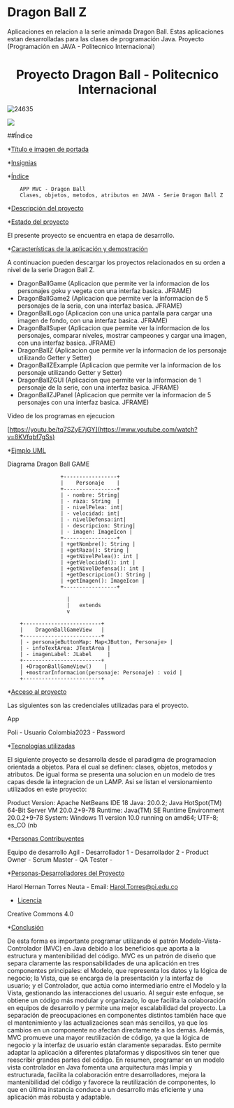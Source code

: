 # Dragon Ball Z
Aplicaciones en relacion a la serie animada Dragon Ball. Estas aplicaciones estan desarrolladas para las clases de programación Java. 
Proyecto (Programación en JAVA - Politecnico Internacional) 

<h1 align="center"> Proyecto Dragon Ball - Politecnico Internacional </h1>


![24635](https://github.com/Harol003/DragonBall/assets/66041310/4d65702b-8d69-42b6-921f-c22a3e51d076)




   <img src="https://img.shields.io/badge/STATUS-EN%20DESAROLLO-green">
 </p>
 



##Índice

*[Título e imagen de portada](#Título-e-imagen-de-portada)

*[Insignias](#insignias)

*[Índice](#índice)

        APP MVC - Dragon Ball 
        Clases, objetos, metodos, atributos en JAVA - Serie Dragon Ball Z

*[Descripción del proyecto](#descripción-del-proyecto)

*[Estado del proyecto](#Estado-del-proyecto)

El presente proyecto se encuentra en etapa de desarrollo.

*[Características de la aplicación y demostración](#Características-de-la-aplicación-y-demostración)

A continuacion pueden descargar los proyectos relacionados en su orden a nivel de la serie Dragon Ball Z.

- DragonBallGame        (Aplicacion que permite ver la informacion de los personajes goku y vegeta con una interfaz basica. JFRAME)
- DragonBallGame2       (Aplicacion que permite ver la informacion de 5 personajes de la seria, con una interfaz basica. JFRAME)
- DragonBallLogo        (Aplicacion con una unica pantalla para cargar una imagen de fondo, con una interfaz basica. JFRAME)
- DragonBallSuper       (Aplicacion que permite ver la informacion de los personajes, comparar niveles, mostrar campeones  y cargar una imagen, con una interfaz basica. JFRAME)
- DragonBallZ           (Aplicacion que permite ver la informacion de los personaje utilizando Getter y Setter)
- DragonBallZExample    (Aplicacion que permite ver la informacion de los personaje utilizando Getter y Setter) 
- DragonBallZGUI        (Aplicacion que permite ver la informacion de 1 personaje de la serie, con una interfaz basica. JFRAME)
- DragonBallZJPanel     (Aplicacion que permite ver la informacion de 5 personajes con una interfaz basica. JFRAME)


Video de los programas en ejecucion

[https://youtu.be/tq7SZyE7jGY](https://www.youtube.com/watch?v=8KVfqbf7gSs)


*[Ejmplo UML](#DiagramaClases)

Diagrama Dragon Ball GAME

                     +-----------------+
                     |    Personaje    |
                     +-----------------+
                     | - nombre: String|
                     | - raza: String  |
                     | - nivelPelea: int|
                     | - velocidad: int|
                     | - nivelDefensa:int|
                     | - descripcion: String|
                     | - imagen: ImageIcon |
                     +-----------------+
                     | +getNombre(): String |
                     | +getRaza(): String |
                     | +getNivelPelea(): int |
                     | +getVelocidad(): int |
                     | +getNivelDefensa(): int |
                     | +getDescripcion(): String |
                     | +getImagen(): ImageIcon |
                     +-----------------+

                       |
                       |   extends
                       v

        +-------------------------+
        |    DragonBallGameView   |
        +-------------------------+
        | - personajeButtonMap: Map<JButton, Personaje> |
        | - infoTextArea: JTextArea |
        | - imagenLabel: JLabel     |
        +-------------------------+
        | +DragonBallGameView()    |
        | +mostrarInformacion(personaje: Personaje) : void |
        +-------------------------+
                    




*[Acceso al proyecto](#acceso-proyecto)

Las siguientes son las credenciales utilizadas para el proyecto.

App

   Poli - Usuario
   Colombia2023   - Password

*[Tecnologías utilizadas](#tecnologías-utilizadas)

El siguiente proyecto se desarrolla desde el paradigma de programacion orientada a objetos. Para el cual se definen: clases, objetos, metodos y atributos. De igual forma se presenta una solucion en un modelo de tres capas desde la integracion de un LAMP. Asi se listan el versionamiento utilizados en este proyecto: 

Product Version: Apache NetBeans IDE 18
Java: 20.0.2; Java HotSpot(TM) 64-Bit Server VM 20.0.2+9-78
Runtime: Java(TM) SE Runtime Environment 20.0.2+9-78
System: Windows 11 version 10.0 running on amd64; UTF-8; es_CO (nb


*[Personas Contribuyentes](#personas-contribuyentes)

Equipo de desarrollo Agil  - 
Desarrollador 1            -
Desarrollador 2            -
Product Owner              -
Scrum Master               -
QA Tester                  -

*[Personas-Desarrolladores del Proyecto](#personas-desarrolladores)

Harol Hernan Torres Neuta - Email: Harol.Torres@pi.edu.co

* [Licencia](#licencia)

Creative Commons 4.0

*[Conclusión](#conclusión)

De esta forma es importante programar utilizando el patrón Modelo-Vista-Controlador (MVC) en Java debido a los beneficios que aporta a la estructura y mantenibilidad del código. MVC es un patrón de diseño que separa claramente las responsabilidades de una aplicación en tres componentes principales: el Modelo, que representa los datos y la lógica de negocio; la Vista, que se encarga de la presentación y la interfaz de usuario; y el Controlador, que actúa como intermediario entre el Modelo y la Vista, gestionando las interacciones del usuario. Al seguir este enfoque, se obtiene un código más modular y organizado, lo que facilita la colaboración en equipos de desarrollo y permite una mejor escalabilidad del proyecto. La separación de preocupaciones en componentes distintos también hace que el mantenimiento y las actualizaciones sean más sencillos, ya que los cambios en un componente no afectan directamente a los demás. Además, MVC promueve una mayor reutilización de código, ya que la lógica de negocio y la interfaz de usuario están claramente separadas. Esto permite adaptar la aplicación a diferentes plataformas y dispositivos sin tener que reescribir grandes partes del código. En resumen, programar en un modelo vista controlador en Java fomenta una arquitectura más limpia y estructurada, facilita la colaboración entre desarrolladores, mejora la mantenibilidad del código y favorece la reutilización de componentes, lo que en última instancia conduce a un desarrollo más eficiente y una aplicación más robusta y adaptable.
